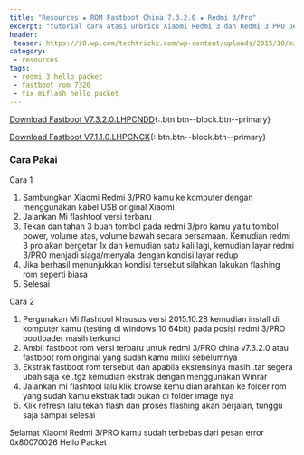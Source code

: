 ```yaml
---
title: "Resources ★ ROM Fastboot China 7.3.2.0 ★ Redmi 3/Pro"
excerpt: "tutorial cara atasi unbrick Xiaomi Redmi 3 dan Redmi 3 PRO pesan Error 0x80070026 Hello Packet ini."
header:
 teaser: https://i0.wp.com/techtrickz.com/wp-content/uploads/2015/10/miui-7.jpg
category:
 - resources
tags:
 - redmi 3 hello packet
 - fastboot rom 7320
 - fix miflash hello packet
---
```


[Download Fastboot V7.3.2.0.LHPCNDD](/bigota?type=ido_xhdpi_images&ver=V7.3.2.0.LHPCNDD&size=1208MB&name=20160419.0000.19_5.1_cn_63f5a9da5a.tgz){:.btn.btn--block.btn--primary}

[Download Fastboot V7.1.1.0.LHPCNCK](/bigota?type=ido_xhdpi_images&ver=V7.1.1.0.LHPCNCK&size=972MB&name=20151221.0000.11_5.1_cn_ed00d29f38.tgz){:.btn.btn--block.btn--primary}

### Cara Pakai

Cara 1

1. Sambungkan Xiaomi Redmi 3/PRO kamu ke komputer dengan menggunakan kabel USB original Xiaomi<br />
2. Jalankan Mi flashtool versi terbaru
3. Tekan dan tahan 3 buah tombol pada redmi 3/pro kamu yaitu tombol power, volume atas, volume bawah secara bersamaan. Kemudian redmi 3 pro akan bergetar 1x dan kemudian satu kali lagi, kemudian layar redmi 3/PRO menjadi siaga/menyala dengan kondisi layar redup
4. Jika berhasil menunjukkan kondisi tersebut silahkan lakukan flashing rom seperti biasa<br />
5. Selesai

Cara 2

1. Pergunakan Mi flashtool khsusus versi 2015.10.28 kemudian install di komputer kamu (testing di windows 10 64bit) pada posisi redmi 3/PRO bootloader masih terkunci
2. Ambil fastboot rom versi terbaru untuk redmi 3/PRO china v7.3.2.0 atau fastboot rom original yang sudah kamu miliki sebelumnya
3. Ekstrak fastboot rom tersebut dan apabila ekstensinya masih .tar segera ubah saja ke .tgz kemudian ekstrak dengan menggunakan Winrar
4. Jalankan mi flashtool lalu klik browse kemu dian arahkan ke folder rom yang sudah kamu ekstrak tadi bukan di folder image nya
5. Klik refresh lalu tekan flash dan proses flashing akan berjalan, tunggu saja sampai selesai

Selamat Xiaomi Redmi 3/PRO kamu sudah terbebas dari pesan error 0x80070026 Hello Packet

